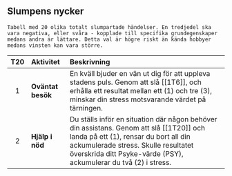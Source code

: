 ## Slumpens nycker

```admonish title="TODO"
Tabell med 20 olika totalt slumpartade händelser. En tredjedel ska vara negativa, eller svåra - kopplade till specifika grundegenskaper medans andra är lättare. Detta val är högre riskt än kända hobbyer medans vinsten kan vara större.
```

| T20 | Aktivitet           | Beskrivning                                                                                                                                 |
|:---:|:--------------------|:--------------------------------------------------------------------------------------------------------------------------------------------|
|  1  | **Oväntat besök**   | En kväll bjuder en vän ut dig för att uppleva stadens puls. Genom att slå [[1T6]], och erhålla ett resultat mellan ett (1) och tre (3), minskar din stress motsvarande värdet på tärningen. |
|  2  | **Hjälp i nöd**      | Du ställs inför en situation där någon behöver din assistans. Genom att slå [[1T20]] och landa på ett (1), rensar du bort all din ackumulerade stress. Skulle resultatet överskrida ditt Psyke-värde (PSY), ackumulerar du två (2) i stress. |

